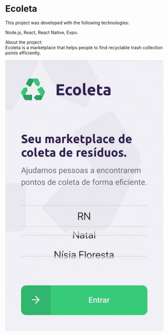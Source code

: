 # Ecoleta


This project was developed with the following technologies:

Node.js,
React,
React Native,
Expo.

About the project:  
Ecoleta is a marketplace that helps people to find recyclable trash collection points efficiently.


![jhsdg](1.jpeg)


